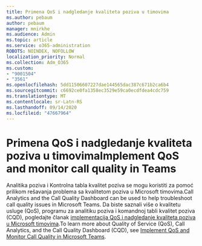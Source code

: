 ```yaml
---
title: Primena QoS i nadgledanje kvaliteta poziva u timovima
ms.author: pebaum
author: pebaum
manager: mnirkhe
ms.audience: Admin
ms.topic: article
ms.service: o365-administration
ROBOTS: NOINDEX, NOFOLLOW
localization_priority: Normal
ms.collection: Adm_O365
ms.custom:
- "9001504"
- "3561"
ms.openlocfilehash: 5dd11506607227dae144565dac387c671b2ca6b4
ms.sourcegitcommit: c6692ce0fa1358ec3529e59ca0ecdfdea4cdc759
ms.translationtype: MT
ms.contentlocale: sr-Latn-RS
ms.lasthandoff: 09/14/2020
ms.locfileid: "47667964"
---
```

# <a name="implement-qos-and-monitor-call-quality-in-teams"></a><span data-ttu-id="d3431-102">Primena QoS i nadgledanje kvaliteta poziva u timovima</span><span class="sxs-lookup"><span data-stu-id="d3431-102">Implement QoS and monitor call quality in Teams</span></span>

<span data-ttu-id="d3431-103">Analitika poziva i Kontrolna tabla kvalitet poziva se mogu koristiti za pomoć prilikom rešavanja problema sa kvalitetom poziva u Microsoft timovima.</span><span class="sxs-lookup"><span data-stu-id="d3431-103">Call Analytics and the Call Quality Dashboard can be used to help troubleshoot call quality issues in Microsoft Teams.</span></span> <span data-ttu-id="d3431-104">Da biste saznali više o kvalitetu usluge (QoS), programu za analitiku poziva i komandnoj tabli kvalitet poziva (CQD), pogledajte članak [implementacija QoS i nadgledanje kvaliteta poziva u Microsoft timovima](https://docs.microsoft.com/microsoftteams/monitor-call-quality-qos).</span><span class="sxs-lookup"><span data-stu-id="d3431-104">To learn more about Quality of Service (QoS), Call Analytics, and the Call Quality Dashboard (CQD), see [Implement QoS and Monitor Call Quality in Microsoft Teams](https://docs.microsoft.com/microsoftteams/monitor-call-quality-qos).</span></span> 
